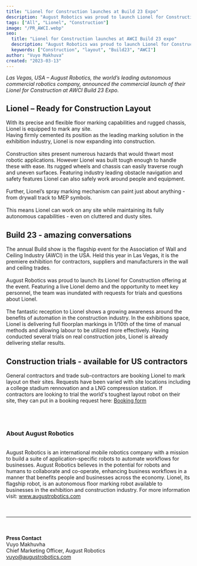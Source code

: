 ```yaml
---
title: "Lionel for Construction launches at Build 23 Expo"
description: "August Robotics was proud to launch Lionel for Construction in the US market at the 2023 annual AWCI Build convention and expo"
tags: ["All", "Lionel", "Construction"]
image: "/PR_AWCI.webp"
seo:
  title: "Lionel for Construction launches at AWCI Build 23 expo"
  description: "August Robotics was proud to launch Lionel for Construction in the US market at the 2023 annual AWCI Build convention and expo"
  keywords: ["Construction", "layout", "Build23", "AWCI"]
author: "Vuyo Makhuva"
created: "2023-03-13"
---
```


_Las Vegas, USA – August Robotics, the world’s leading autonomous commercial robotics
company, announced the commercial launch of their Lionel for Construction at AWCI Build 23 Expo._

## Lionel – Ready for Construction Layout

With its precise and flexible floor marking capabilities and rugged chassis, Lionel is equipped to mark any site.<br class="hidden lg:block"/>
Having firmly cemented its position as the leading marking solution in the exhibition industry, Lionel is now expanding into construction.
<br/><br/>
Construction sites present numerous hazards that would thwart most robotic applications. However Lionel was built tough enough to handle these with ease. Its rugged wheels and chassis can easily traverse rough and uneven surfaces. Featuring industry leading obstacle navigation and safety features Lionel can also safely work around people and equipment.
<br/><br/>
Further, Lionel’s spray marking mechanism can paint just about anything - from drywall track to MEP symbols.
<br/><br/>
This means Lionel can work on any site while maintaining its fully autonomous capabilities - even on cluttered and dusty sites.

## Build 23 - amazing conversations

The annual Build show is the flagship event for the Association of Wall and Ceiling Industry (AWCI) in the USA. Held this year in Las Vegas, it is the premiere exhibition for contractors, suppliers and manufacturers in the wall and ceiling trades.
<br/><br/>
August Robotics was proud to launch its Lionel for Construction offering at the event. Featuring a live Lionel demo and the opportunity to meet key personnel, the team was inundated with requests for trials and questions about Lionel.
<br/><br/>
The fantastic reception to Lionel shows a growing awareness around the benefits of automation in the construction industry. In the exhibitions space, Lionel is delivering full floorplan markings in 1/10th of the time of manual methods and allowing labour to be utilized more effectively. Having conducted several trials on real construction jobs, Lionel is already delivering stellar results.

## Construction trials - available for US contractors

General contractors and trade sub-contractors are booking Lionel to mark layout on their sites. Requests have been varied with site locations including a college stadium rennovation and a LNG compression station. If contractors are looking to trial the world's toughest layout robot on their site, they can put in a booking request here: <a class="underline text-arprimary" href="https://form.formcan.com/frxpr3pji4d/">Booking form</a>

<br/><br/>

### **About August Robotics**

<br/>
August Robotics is an international mobile robotics company with a mission to build a suite
of application-specific robots to automate workflows for businesses. August Robotics
believes in the potential for robots and humans to collaborate and co-operate, enhancing
business workflows in a manner that benefits people and businesses across the economy.
Lionel, its flagship robot, is an autonomous floor marking robot available to businesses in
the exhibition and construction industry. For more information visit: <a class="text-arprimary underline" href="https://www.augustrobotics.com">www.augustrobotics.com</a> 
<br/><br/><br/>

---

<br/><br/>
<strong>Press Contact</strong><br/>
Vuyo Makhuvha<br/>
Chief Marketing Officer, August Robotics<br/>
vuyo@augustrobotics.com
